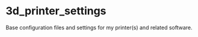 # 3d_printer_settings

Base configuration files and settings for my printer(s) and related software.
